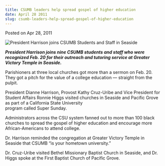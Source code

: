 ```yaml
---
title: CSUMB leaders help spread gospel of higher education
date: April 28 2011
slug: csumb-leaders-help-spread-gospel-of-higher-education
---
```


 



<span class="date">Posted on Apr 28, 2011    </span>
<p class="fineprint"><img alt="President Harrison joins CSUMB Students and Staff in Seaside" src="https://news.csumb.edu/sites/default/files/imagecache/large/65/attachments/news/images/super_sunday.jpg"><br>

<em><strong>President Harrison joins nine CSUMB students and staff
who were recognized Feb. 20 for their outreach and tutoring service
at Greater Victory Temple in Seaside.</strong></em></br></img></p>
<p>Parishioners at three local churches got more than a sermon on
Feb. 20. They got a pitch for the value of a college education &#x2014;
straight from the pulpit.</p>
<p>President Dianne Harrison, Provost Kathy Cruz-Uribe and Vice
President for Student Affairs Ronnie Higgs visited churches in
Seaside and Pacific Grove as part of a California State
University<br>
program called Super Sunday.</br></p>
<p>Administrators across the CSU system fanned out to more than 100
black churches to spread the gospel of higher education and
encourage more African-Americans to attend college.</p>
<p>Dr. Harrison reminded the congregation at Greater Victory Temple
in Seaside that CSUMB &#x201C;is your hometown university.&#x201D;</p>
<p>Dr. Cruz-Uribe visited Bethel Missionary Baptist Church in
Seaside, and Dr. Higgs spoke at the First Baptist Church of Pacific
Grove.</p>





```
